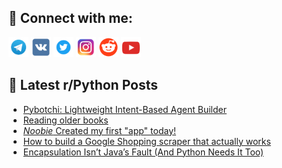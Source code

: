## 🔎 Connect with me:
[<img src="https://github.com/bullbesh/bullbesh/blob/main/images/Telegram.png" width="32" height="32" />](https://t.me/bullbesh)
[<img src="https://github.com/bullbesh/bullbesh/blob/main/images/VK.png" width="32" height="32" />](https://vk.com/bullbesh)
[<img src="https://github.com/bullbesh/bullbesh/blob/main/images/Twitter.png" width="32" height="32" />](https://twitter.com/bullbesh1)
[<img src="https://github.com/bullbesh/bullbesh/blob/main/images/Instagram.png" width="32" height="32" />](https://www.instagram.com/bullbesh)
[<img src="https://github.com/bullbesh/bullbesh/blob/main/images/Reddit.png" width="32" height="32" />](https://www.reddit.com/user/bullbesh)
[<img src="https://github.com/bullbesh/bullbesh/blob/main/images/YouTube.png" width="32" height="32" />](https://www.youtube.com/channel/UCtfjRs6uzgq5mfm8S06WTcg)

## 📕 Latest r/Python Posts
<!-- BLOG-POST-LIST:START -->
- [Pybotchi: Lightweight Intent-Based Agent Builder](https://www.reddit.com/r/Python/comments/1miw2jm/pybotchi_lightweight_intentbased_agent_builder/)
- [Reading older books](https://www.reddit.com/r/Python/comments/1miw1t9/reading_older_books/)
- [*Noobie* Created my first &quot;app&quot; today!](https://www.reddit.com/r/Python/comments/1miuohk/noobie_created_my_first_app_today/)
- [How to build a Google Shopping scraper that actually works](https://www.reddit.com/r/Python/comments/1miljrm/how_to_build_a_google_shopping_scraper_that/)
- [Encapsulation Isn’t Java’s Fault &lpar;And Python Needs It Too&rpar;](https://www.reddit.com/r/Python/comments/1miha0y/encapsulation_isnt_javas_fault_and_python_needs/)
<!-- BLOG-POST-LIST:END -->
